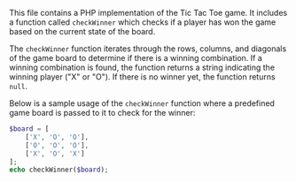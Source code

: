 <!-- Tic Tac Toe game File Description -->

This file contains a PHP implementation of the Tic Tac Toe game. It includes a function called `checkWinner` which checks if a player has won the game based on the current state of the board.

The `checkWinner` function iterates through the rows, columns, and diagonals of the game board to determine if there is a winning combination. If a winning combination is found, the function returns a string indicating the winning player ("X" or "O"). If there is no winner yet, the function returns `null`.

Below is a sample usage of the `checkWinner` function where a predefined game board is passed to it to check for the winner:

```php
$board = [
    ['X', 'O', 'O'],
    ['O', 'O', 'O'],
    ['X', 'O', 'X']
];
echo checkWinner($board);
